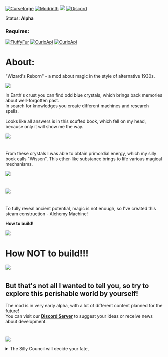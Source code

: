 [![Curseforge](https://img.shields.io/curseforge/dt/913994?style=for-the-badge&color=6aa84f&logo=curseforge&label=WIZARD's%20REBORN)](https://www.curseforge.com/minecraft/mc-mods/wizards-reborn)
[![Modrinth](https://img.shields.io/modrinth/dt/wizards-reborn?style=for-the-badge&color=6aa84f&logo=modrinth&label=WIZARD's%20REBORN)](https://modrinth.com/mod/wizards-reborn)
[![](https://img.shields.io/badge/%20-LICENSE%20GPL--2.0-blue?style=for-the-badge&color=blue&logo=github&logoColor=000000&labelColor=FFFFFF)](https://github.com/MaxBogomol/FluffyFur/blob/master/LICENSE)
[![Discord](https://img.shields.io/discord/1155188824360624148?style=for-the-badge&color=6aa84f&logo=discord&label=DISCORD)](https://discord.gg/cKf55qNugw)

Status: **Alpha**  

### Requires:
[![FluffyFur](https://img.shields.io/badge/%20-FLUFFY%20FUR-5800ff?style=for-the-badge&color=d77787&logo=githubsponsors&logoColor=000000&labelColor=FFFFFF)](https://github.com/MaxBogomol/FluffyFur/tree/master)
[![CurioApi](https://img.shields.io/badge/%20-CURIOS%20API-000000?style=for-the-badge&color=d48526&logo=curseforge&logoColor=000000&labelColor=FFFFFF)](https://www.curseforge.com/minecraft/mc-mods/curios)
[![CurioApi](https://img.shields.io/badge/%20-CURIOS%20API-000000?style=for-the-badge&color=349a46&logo=modrinth&logoColor=000000&labelColor=FFFFFF)](https://modrinth.com/mod/curios)

# About:

"Wizard's Reborn" - a mod about magic in the style of alternative 1930s.  

![](https://cdn.modrinth.com/data/axZDcOCH/images/554f3b41f0eb5a5cd37c6d52319bcb1210162882.png)

In Earth's crust you can find odd blue crystals, which brings back memories about well-forgotten past.  
In search for knowledges you create different machines and research spells.  

Looks like all answers is in this scuffed book, which fell on my head, because only it will show me the way.  

![](https://cdn.modrinth.com/data/axZDcOCH/images/aec9a994b89d51b385d161960ed07cebacaaa7de.png)

#

From these crystals I was able to obtain primordial energy, which my silly book calls "Wissen". This ether-like substance brings to life various magical mechanisms.  

![](https://cdn.modrinth.com/data/axZDcOCH/images/9e3e089a761f1a622417dd9365f8f39fb99066a3.png)

#

![](https://cdn.modrinth.com/data/axZDcOCH/images/64907bf766a6645a18db912d18a4858c1c3411b6.png)

#

To fully reveal ancient potential, magic is not enough, so I've created this steam construction - Alchemy Machine!  

**How to build!**  

![](https://cdn.modrinth.com/data/axZDcOCH/images/afe55f4a68f97e206664621f50f321c38fae2332.png)

# **How NOT to build!!!**  

![](https://cdn.modrinth.com/data/axZDcOCH/images/818d28307dab7b1503d86100aecf5f7801f97ab2.png)

#

## But that's not all I wanted to tell you, so try to explore this perishable world by yourself!    

The mod is in very early alpha, with a lot of different content planned for the future!  
You can visit our **[Discord Server](https://discord.gg/cKf55qNugw)** to suggest your ideas or receive news about development.

#

![](https://cdn.modrinth.com/data/axZDcOCH/images/cc1897498c7d031252693c76fe625816282951df.png)

<details>
<summary>The Silly Council will decide your fate,</summary>

meow

</details>


